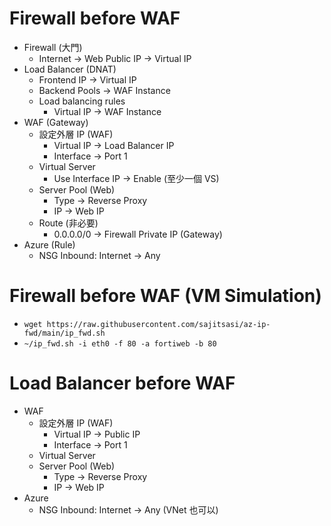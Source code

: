# Firewall before WAF
- Firewall (大門)
    - Internet → Web Public IP → Virtual IP
- Load Balancer (DNAT)
    - Frontend IP → Virtual IP
    - Backend Pools → WAF Instance
    - Load balancing rules
        - Virtual IP → WAF Instance
- WAF (Gateway)
    - 設定外層 IP (WAF)
        - Virtual IP → Load Balancer IP
        - Interface → Port 1
    - Virtual Server
        - Use Interface IP → Enable (至少一個 VS)
    - Server Pool (Web)
        - Type → Reverse Proxy
        - IP → Web IP
    - Route (非必要)
        - 0.0.0.0/0 → Firewall Private IP (Gateway)
- Azure (Rule)
    - NSG Inbound: Internet → Any
# Firewall before WAF (VM Simulation)
- `wget https://raw.githubusercontent.com/sajitsasi/az-ip-fwd/main/ip_fwd.sh`
- `~/ip_fwd.sh -i eth0 -f 80 -a fortiweb -b 80`

# Load Balancer before WAF
- WAF
    - 設定外層 IP (WAF)
        - Virtual IP → Public IP
        - Interface → Port 1
    - Virtual Server
    - Server Pool (Web)
        - Type → Reverse Proxy
        - IP → Web IP
- Azure
    - NSG Inbound: Internet → Any (VNet 也可以)